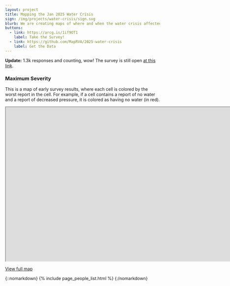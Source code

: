 ```yaml
---
layout: project
title: Mapping the Jan 2025 Water Crisis
sign: /img/projects/water-crisis/sign.svg
blurb: We are creating maps of where and when the water crisis affected Richmonders.
buttons:
  - link: https://arcg.is/1if9OT1
    label: Take the Survey!
  - link: https://github.com/MapRVA/2025-water-crisis
    label: Get the Data
---
```


**Update:** 1.3k responses and counting, wow! The survey is still open [at this link](https://arcg.is/1if9O).

### Maximum Severity

This is a map of early survey results, where each cell is colored by the worst report in the cell. For example, if a cell contains a report of no water and a report of decreased pressure, it is colored as having no water (in red).

<iframe
  title="OpenTrailStash"
  width="10000"
  height="500"
  src="https://overpass-ultra.us/#map&query=url:https://maprva.github.io/2025-water-crisis/max_severity.ultra">
</iframe>

[View full map](https://overpass-ultra.us/#map&query=url:https://maprva.github.io/2025-water-crisis/max_severity.ultra)

{::nomarkdown}
{% include page_people_list.html %}
{:/nomarkdown}

